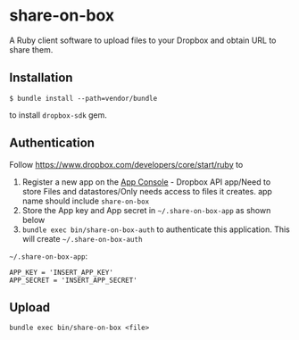 # share-on-box
A Ruby client software to upload files to your Dropbox and
obtain URL to share them.

## Installation
```
$ bundle install --path=vendor/bundle
```
to install `dropbox-sdk` gem.

## Authentication
Follow https://www.dropbox.com/developers/core/start/ruby to

1. Register a new app on the [App Console](https://www.dropbox.com/developers/apps) - Dropbox API app/Need to store Files and datastores/Only needs access to files it creates. app name should include `share-on-box`
2. Store the App key and App secret in `~/.share-on-box-app` as shown below
3. `bundle exec bin/share-on-box-auth` to authenticate this application. This will create `~/.share-on-box-auth`

`~/.share-on-box-app`:
```
APP_KEY = 'INSERT_APP_KEY'
APP_SECRET = 'INSERT_APP_SECRET'
```

## Upload
`bundle exec bin/share-on-box <file>`
